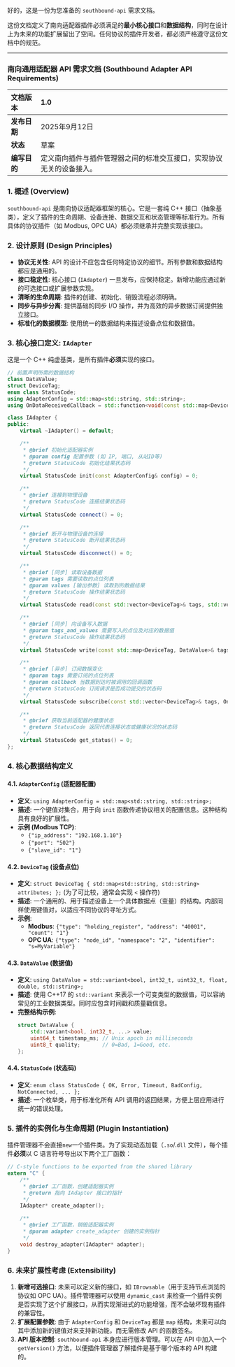 好的，这是一份为您准备的 `southbound-api` 需求文档。

这份文档定义了南向适配器插件必须满足的**最小核心接口**和**数据结构**，同时在设计上为未来的功能扩展留出了空间。任何协议的插件开发者，都必须严格遵守这份文档中的规范。

-----

### **南向通用适配器 API 需求文档 (Southbound Adapter API Requirements)**

| **文档版本** | 1.0 |
| :--- | :--- |
| **发布日期** | 2025年9月12日 |
| **状态** | 草案 |
| **编写目的** | 定义南向插件与插件管理器之间的标准交互接口，实现协议无关的设备接入。 |

### 1\. 概述 (Overview)

`southbound-api` 是南向协议适配器框架的核心。它是一套纯 C++ 接口（抽象基类），定义了插件的生命周期、设备连接、数据交互和状态管理等标准行为。所有具体的协议插件（如 Modbus, OPC UA）都必须继承并完整实现该接口。

### 2\. 设计原则 (Design Principles)

  * **协议无关性**: API 的设计不应包含任何特定协议的细节。所有参数和数据结构都应是通用的。
  * **接口稳定性**: 核心接口 (`IAdapter`) 一旦发布，应保持稳定。新增功能应通过新的可选接口或扩展参数实现。
  * **清晰的生命周期**: 插件的创建、初始化、销毁流程必须明确。
  * **同步与异步分离**: 提供基础的同步 I/O 操作，并为高效的异步数据订阅提供独立接口。
  * **标准化的数据模型**: 使用统一的数据结构来描述设备点位和数据值。

### 3\. 核心接口定义: `IAdapter`

这是一个 C++ 纯虚基类，是所有插件**必须**实现的接口。

```cpp
// 前置声明所需的数据结构
class DataValue;
struct DeviceTag;
enum class StatusCode;
using AdapterConfig = std::map<std::string, std::string>;
using OnDataReceivedCallback = std::function<void(const std::map<DeviceTag, DataValue>&)>;

class IAdapter {
public:
    virtual ~IAdapter() = default;

    /**
     * @brief 初始化适配器实例
     * @param config 配置参数 (如 IP, 端口, 从站ID等)
     * @return StatusCode 初始化结果状态码
     */
    virtual StatusCode init(const AdapterConfig& config) = 0;

    /**
     * @brief 连接到物理设备
     * @return StatusCode 连接结果状态码
     */
    virtual StatusCode connect() = 0;

    /**
     * @brief 断开与物理设备的连接
     * @return StatusCode 断开结果状态码
     */
    virtual StatusCode disconnect() = 0;

    /**
     * @brief [同步] 读取设备数据
     * @param tags 需要读取的点位列表
     * @param values [输出参数] 读取到的数据结果
     * @return StatusCode 操作结果状态码
     */
    virtual StatusCode read(const std::vector<DeviceTag>& tags, std::vector<DataValue>& values) = 0;

    /**
     * @brief [同步] 向设备写入数据
     * @param tags_and_values 需要写入的点位及对应的数据值
     * @return StatusCode 操作结果状态码
     */
    virtual StatusCode write(const std::map<DeviceTag, DataValue>& tags_and_values) = 0;

    /**
     * @brief [异步] 订阅数据变化
     * @param tags 需要订阅的点位列表
     * @param callback 当数据到达时被调用的回调函数
     * @return StatusCode 订阅请求是否成功提交的状态码
     */
    virtual StatusCode subscribe(const std::vector<DeviceTag>& tags, OnDataReceivedCallback callback) = 0;

    /**
     * @brief 获取当前适配器的健康状态
     * @return StatusCode 返回代表连接状态或健康状况的状态码
     */
    virtual StatusCode get_status() = 0;
};
```

### 4\. 核心数据结构定义

#### 4.1. `AdapterConfig` (适配器配置)

  * **定义**: `using AdapterConfig = std::map<std::string, std::string>;`
  * **描述**: 一个键值对集合，用于向 `init` 函数传递协议相关的配置信息。这种结构具有良好的扩展性。
  * **示例 (Modbus TCP)**:
      * `{"ip_address": "192.168.1.10"}`
      * `{"port": "502"}`
      * `{"slave_id": "1"}`

#### 4.2. `DeviceTag` (设备点位)

  * **定义**: `struct DeviceTag { std::map<std::string, std::string> attributes; };` (为了可比较，通常会实现 `<` 操作符)
  * **描述**: 一个通用的、用于描述设备上一个具体数据点（变量）的结构。内部同样使用键值对，以适应不同协议的寻址方式。
  * **示例**:
      * **Modbus**: `{"type": "holding_register", "address": "40001", "count": "1"}`
      * **OPC UA**: `{"type": "node_id", "namespace": "2", "identifier": "s=MyVariable"}`

#### 4.3. `DataValue` (数据值)

  * **定义**: `using DataValue = std::variant<bool, int32_t, uint32_t, float, double, std::string>;`
  * **描述**: 使用 C++17 的 `std::variant` 来表示一个可变类型的数据值，可以容纳常见的工业数据类型。同时应包含时间戳和质量戳信息。
  * **完整结构示例**:
    ```cpp
    struct DataValue {
        std::variant<bool, int32_t, ...> value;
        uint64_t timestamp_ms; // Unix apoch in milliseconds
        uint8_t quality;       // 0=Bad, 1=Good, etc.
    };
    ```

#### 4.4. `StatusCode` (状态码)

  * **定义**: `enum class StatusCode { OK, Error, Timeout, BadConfig, NotConnected, ... };`
  * **描述**: 一个枚举类，用于标准化所有 API 调用的返回结果，方便上层应用进行统一的错误处理。

### 5\. 插件的实例化与生命周期 (Plugin Instantiation)

插件管理器不会直接`new`一个插件类。为了实现动态加载（`.so`/.`dll` 文件），每个插件**必须**以 C 语言符号导出以下两个工厂函数：

```c
// C-style functions to be exported from the shared library
extern "C" {
    /**
     * @brief 工厂函数，创建适配器实例
     * @return 指向 IAdapter 接口的指针
     */
    IAdapter* create_adapter();

    /**
     * @brief 工厂函数，销毁适配器实例
     * @param adapter create_adapter 创建的实例指针
     */
    void destroy_adapter(IAdapter* adapter);
}
```

### 6\. 未来扩展性考虑 (Extensibility)

1.  **新增可选接口**: 未来可以定义新的接口，如 `IBrowsable`（用于支持节点浏览的协议如 OPC UA）。插件管理器可以使用 `dynamic_cast` 来检查一个插件实例是否实现了这个扩展接口，从而实现渐进式的功能增强，而不会破坏现有插件的兼容性。
2.  **扩展配置参数**: 由于 `AdapterConfig` 和 `DeviceTag` 都是 `map` 结构，未来可以向其中添加新的键值对来支持新功能，而无需修改 API 的函数签名。
3.  **API 版本控制**: `southbound-api` 本身应进行版本管理。可以在 API 中加入一个 `getVersion()` 方法，以便插件管理器了解插件是基于哪个版本的 API 构建的。